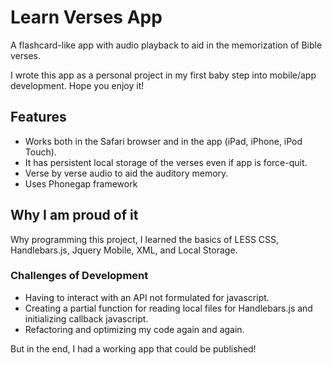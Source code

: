# Learn Verses App #

A flashcard-like app with audio playback to aid in the memorization of Bible verses.

I wrote this app as a personal project in my first baby step into mobile/app development. Hope you enjoy it!

## Features ##
* Works both in the Safari browser and in the app (iPad, iPhone, iPod Touch).
* It has persistent local storage of the verses even if app is force-quit.
* Verse by verse audio to aid the auditory memory.
* Uses Phonegap framework

## Why I am proud of it ##
 Why programming this project, I learned the basics of LESS CSS, Handlebars.js, Jquery Mobile, XML, and Local Storage. 
 
### Challenges of Development ###
* Having to interact with an API not formulated for javascript.
* Creating a partial function for reading local files for Handlebars.js and initializing callback javascript.
* Refactoring and optimizing my code again and again.

But in the end, I had a working app that could be published!